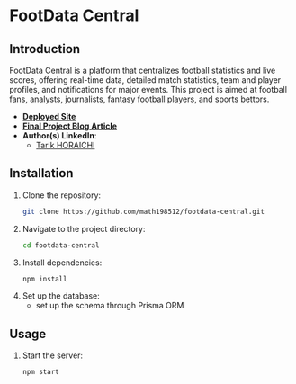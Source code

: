 # FootData Central

## Introduction
FootData Central is a platform that centralizes football statistics and live scores, offering real-time data, detailed match statistics, team and player profiles, and notifications for major events. This project is aimed at football fans, analysts, journalists, fantasy football players, and sports bettors.

- **[Deployed Site](http://your-deployed-site-url.com)**
- **[Final Project Blog Article](http://your-blog-article-url.com)**
- **Author(s) LinkedIn**: 
  - [Tarik HORAICHI](https://www.linkedin.com/in/tarik-horaichi-b37b1291/)

## Installation
1. Clone the repository:
   ```bash
   git clone https://github.com/math198512/footdata-central.git
2. Navigate to the project directory:
   ```bash
   cd footdata-central
3. Install dependencies:
   ```bash
   npm install
4. Set up the database:
   - set up the schema through Prisma ORM
## Usage
1. Start the server:
   ```bash
   npm start

